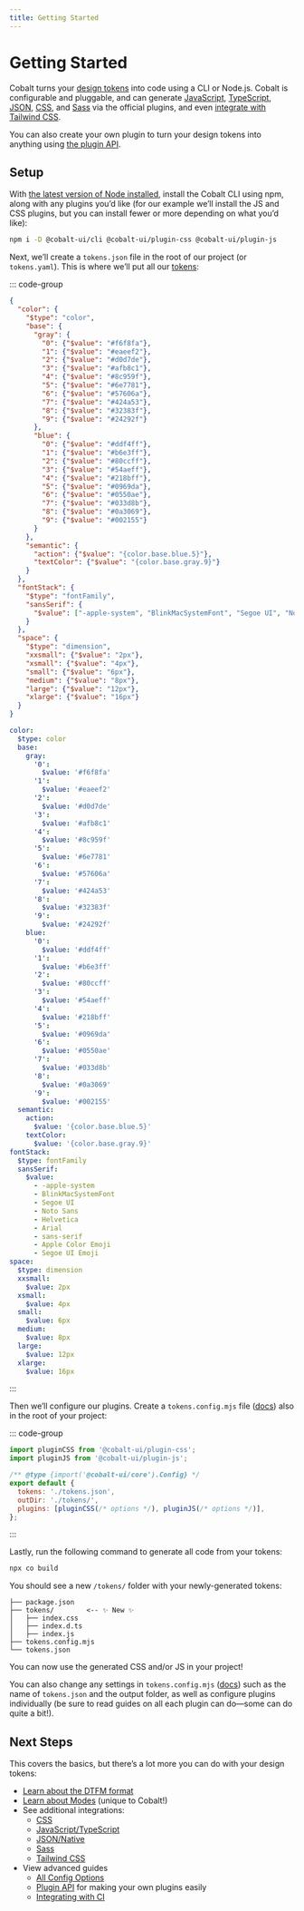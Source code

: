 ```yaml
---
title: Getting Started
---
```


# Getting Started

Cobalt turns your [design tokens](/guides/tokens) into code using a CLI or Node.js. Cobalt is configurable and pluggable, and can generate [JavaScript](/integrations/js), [TypeScript](/integrations/js),
[JSON](/integrations/json), [CSS](/integrations/css), and [Sass](/integrations/sass) via the official plugins, and even [integrate with Tailwind CSS](/integrations/tailwind).

You can also create your own plugin to turn your design tokens into anything using [the plugin API](/advanced/plugin-api).

## Setup

With [the latest version of Node installed](https://nodejs.org), install the Cobalt CLI using npm, along with any plugins you’d like (for our example we’ll install the JS and CSS plugins, but you can install fewer or more depending on what you’d like):

```sh
npm i -D @cobalt-ui/cli @cobalt-ui/plugin-css @cobalt-ui/plugin-js
```

Next, we’ll create a `tokens.json` file in the root of our project (or `tokens.yaml`). This is where we’ll put all our [tokens](/guides/tokens):

::: code-group

```json [JSON]
{
  "color": {
    "$type": "color",
    "base": {
      "gray": {
        "0": {"$value": "#f6f8fa"},
        "1": {"$value": "#eaeef2"},
        "2": {"$value": "#d0d7de"},
        "3": {"$value": "#afb8c1"},
        "4": {"$value": "#8c959f"},
        "5": {"$value": "#6e7781"},
        "6": {"$value": "#57606a"},
        "7": {"$value": "#424a53"},
        "8": {"$value": "#32383f"},
        "9": {"$value": "#24292f"}
      },
      "blue": {
        "0": {"$value": "#ddf4ff"},
        "1": {"$value": "#b6e3ff"},
        "2": {"$value": "#80ccff"},
        "3": {"$value": "#54aeff"},
        "4": {"$value": "#218bff"},
        "5": {"$value": "#0969da"},
        "6": {"$value": "#0550ae"},
        "7": {"$value": "#033d8b"},
        "8": {"$value": "#0a3069"},
        "9": {"$value": "#002155"}
      }
    },
    "semantic": {
      "action": {"$value": "{color.base.blue.5}"},
      "textColor": {"$value": "{color.base.gray.9}"}
    }
  },
  "fontStack": {
    "$type": "fontFamily",
    "sansSerif": {
      "$value": ["-apple-system", "BlinkMacSystemFont", "Segoe UI", "Noto Sans", "Helvetica", "Arial", "sans-serif", "Apple Color Emoji", "Segoe UI Emoji"]
    }
  },
  "space": {
    "$type": "dimension",
    "xxsmall": {"$value": "2px"},
    "xsmall": {"$value": "4px"},
    "small": {"$value": "6px"},
    "medium": {"$value": "8px"},
    "large": {"$value": "12px"},
    "xlarge": {"$value": "16px"}
  }
}
```

```yaml [YAML]
color:
  $type: color
  base:
    gray:
      '0':
        $value: '#f6f8fa'
      '1':
        $value: '#eaeef2'
      '2':
        $value: '#d0d7de'
      '3':
        $value: '#afb8c1'
      '4':
        $value: '#8c959f'
      '5':
        $value: '#6e7781'
      '6':
        $value: '#57606a'
      '7':
        $value: '#424a53'
      '8':
        $value: '#32383f'
      '9':
        $value: '#24292f'
    blue:
      '0':
        $value: '#ddf4ff'
      '1':
        $value: '#b6e3ff'
      '2':
        $value: '#80ccff'
      '3':
        $value: '#54aeff'
      '4':
        $value: '#218bff'
      '5':
        $value: '#0969da'
      '6':
        $value: '#0550ae'
      '7':
        $value: '#033d8b'
      '8':
        $value: '#0a3069'
      '9':
        $value: '#002155'
  semantic:
    action:
      $value: '{color.base.blue.5}'
    textColor:
      $value: '{color.base.gray.9}'
fontStack:
  $type: fontFamily
  sansSerif:
    $value:
      - -apple-system
      - BlinkMacSystemFont
      - Segoe UI
      - Noto Sans
      - Helvetica
      - Arial
      - sans-serif
      - Apple Color Emoji
      - Segoe UI Emoji
space:
  $type: dimension
  xxsmall:
    $value: 2px
  xsmall:
    $value: 4px
  small:
    $value: 6px
  medium:
    $value: 8px
  large:
    $value: 12px
  xlarge:
    $value: 16px
```

:::

Then we’ll configure our plugins. Create a `tokens.config.mjs` file ([docs](/advanced/config)) also in the root of your project:

::: code-group

```js [tokens.config.mjs]
import pluginCSS from '@cobalt-ui/plugin-css';
import pluginJS from '@cobalt-ui/plugin-js';

/** @type {import('@cobalt-ui/core').Config} */
export default {
  tokens: './tokens.json',
  outDir: './tokens/',
  plugins: [pluginCSS(/* options */), pluginJS(/* options */)],
};
```

:::

Lastly, run the following command to generate all code from your tokens:

```sh
npx co build
```

You should see a new `/tokens/` folder with your newly-generated tokens:

```
├── package.json
├── tokens/        <-- ✨ New ✨
│   ├── index.css
│   ├── index.d.ts
│   ├── index.js
├── tokens.config.mjs
└── tokens.json
```

You can now use the generated CSS and/or JS in your project!

You can also change any settings in `tokens.config.mjs` ([docs](/advanced/config)) such as the name of `tokens.json` and the output folder, as well as configure plugins individually (be sure to read guides on all each plugin can do—some can do quite a bit!).

## Next Steps

This covers the basics, but there’s a lot more you can do with your design tokens:

- [Learn about the DTFM format](/guides/tokens)
- [Learn about Modes](/guides/modes) (unique to Cobalt!)
- See additional integrations:
  - [CSS](/integrations/css)
  - [JavaScript/TypeScript](/integrations/js)
  - [JSON/Native](/integrations/json)
  - [Sass](/integrations/sass)
  - [Tailwind CSS](/integrations/tailwind)
- View advanced guides
  - [All Config Options](/advanced/config)
  - [Plugin API](/advanced/plugin-api) for making your own plugins easily
  - [Integrating with CI](/advanced/ci)
